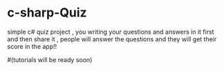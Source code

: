 # c-sharp-Quiz
simple c# quiz project , you writing your questions and answers in it first and then share it , people will answer the questions and they will get 
their score in the app!!

#(tutorials will be ready soon)
